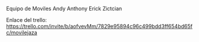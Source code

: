 Equipo de Moviles
Andy
Anthony
Erick
Zictcian

Enlace del trello:
https://trello.com/invite/b/aofvevMm/7829e95894c96c499bdd3ff654bd65fc/movilejaza
